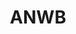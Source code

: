 ---
schema: default
title: ANWB
description: ''
logo: 'http://www.cfp.nl/files/anwb-logo-640x395.jpg'
---